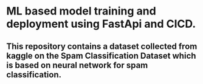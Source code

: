 # ML based model training and deployment using FastApi and CICD.

## This repository contains a dataset collected from kaggle on the Spam Classification Dataset which is based on neural network for spam classification.

##
